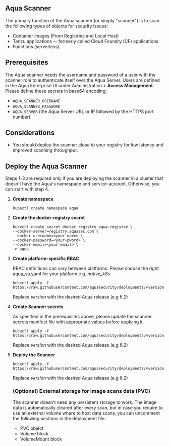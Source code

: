 ## Aqua Scanner

The primary function of the Aqua scanner (or simply "scanner") is to scan the following types of objects for security issues:
  - Container images (From Registries and Local Host)
  - Tanzu applications -- formerly called Cloud Foundry (CF) applications
  - Functions (serverless)

## Prerequisites

The Aqua scanner needs the username and password of a user with the scanner role to authenticate itself over the Aqua Server. Users are defined in the Aqua Enterprise UI under Administration > **Access Management**. Please define these secrets in base64 encoding:
   - `AQUA_SCANNER_USERNAME`
   - `AQUA_SCANNER_PASSWORD`
   - `AQUA_SERVER` (the Aqua Server URL or IP followed by the HTTPS port number)

## Considerations
 - You should deploy the scanner close to your registry for low latency and improved scanning throughput.

## Deploy the Aqua Scanner

Steps 1-3 are required only if you are deploying the scanner in a cluster that doesn't have the Aqua's namespace and service-account. Otherwise, you can start with step 4.

1. **Create namespace**
   
   ```SHELL
   kubectl create namespace aqua
   ```
2. **Create the docker-registry secret**

   ```SHELL
   kubectl create secret docker-registry aqua-registry \
   --docker-server=registry.aquasec.com \
   --docker-username=<your-name> \
   --docker-password=<your-pword> \
   --docker-email=<your-email> \
   -n aqua
   ```

3. **Create platform-specific RBAC**

   RBAC definitions can vary between platforms. Please choose the right aqua_sa.yaml for your platform e.g. _native_k8s_
   
   ```SHELL
   kubectl apply -f https://raw.githubusercontent.com/aquasecurity/deployments/<version>/orchestrators/kubernetes/manifests/aqua_csp_002_RBAC/<platform>/aqua_sa.yaml
   ```
   Replace _version_ with the desired Aqua release (e.g 6.2)


4. **Create Scanner secrets**

   As specified in the prerequisites above, please update the scanner secrets manifest file with appropriate values before applying it.

   ```shell
   kubectl apply -f https://raw.githubusercontent.com/aquasecurity/deployments/<version>/orchestrators/kubernetes/manifests/aqua_csp_008_scanner/001_scanner_secrets.yaml
   ```
   Replace _version_ with the desired Aqua release (e.g 6.2)


5. **Deploy the Scanner**

   ```shell
   kubectl apply -f https://raw.githubusercontent.com/aquasecurity/deployments/<version>/orchestrators/kubernetes/manifests/aqua_csp_008_scanner/002_scanner_deploy.yaml
   ```
   Replace _version_ with the desired Aqua release (e.g 6.2)

   ### (Optional) External storage for image scans data (PVC)
   The scanner doesn't need any persistent storage to work. The image data is automatically cleared after every scan, but in case you require to use an external volume where to host data scans, you can uncomment the following sections in the deployment file:
   * PVC object
   * Volume block
   * VolumeMount block